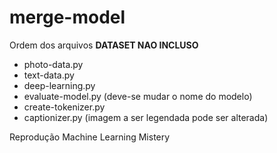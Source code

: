 # merge-model

Ordem dos arquivos
**DATASET NAO INCLUSO**

- photo-data.py
- text-data.py
- deep-learning.py
- evaluate-model.py (deve-se mudar o nome do modelo)
- create-tokenizer.py 
- captionizer.py (imagem a ser legendada pode ser alterada)


Reprodução Machine Learning Mistery
